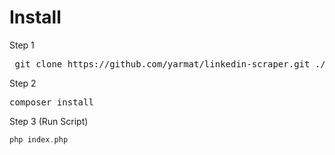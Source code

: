 # Install

Step 1
<pre>
 git clone https://github.com/yarmat/linkedin-scraper.git ./
</pre>

Step 2
<pre>
composer install
</pre>

Step 3 (Run Script)
```php
php index.php
```